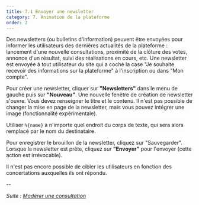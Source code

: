 ```yaml
---
title: 7.1 Envoyer une newsletter
category: 7. Animation de la plateforme
order: 2
---
```


Des newsletters (ou bulletins d'information) peuvent être envoyées pour informer les utilisateurs des dernières actualités de la plateforme : lancement d'une nouvelle consultations, proximité de la clôture des votes, annonce d'un résultat, suivi des réalisations en cours, etc.
Une newsletter est envoyée à tout utilisateur du site qui a coché la case "Je souhaite recevoir des informations sur la plateforme" à l'inscription ou dans "Mon compte".

Pour créer une newsletter, cliquer sur **"Newsletters"** dans le menu de gauche puis sur **"Nouveau"**. Une nouvelle fenêtre de création de newsletter s'ouvre. Vous devez renseigner le titre et le contenu. Il n'est pas possible de changer la mise en page de la newsletter, mais vous pouvez intégrer une image (fonctionnalité expérimentale).

Utiliser `%{name}` à n'importe quel endroit du corps de texte, qui sera alors remplacé par le nom du destinataire.

Pour enregistrer le brouillon de la newsletter, cliquez sur "Sauvegarder". Lorsque la newsletter est prête, cliquez sur **"Envoyer"** pour l'envoyer (cette action est irrévocable).

Il n'est pas encore possible de cibler les utilisateurs en fonction des concertations auxquelles ils ont répondu. 

--

*Suite : [Modérer une consultation]({{site.baseurl}}/7-animation-plateforme/2-moderation/)*
